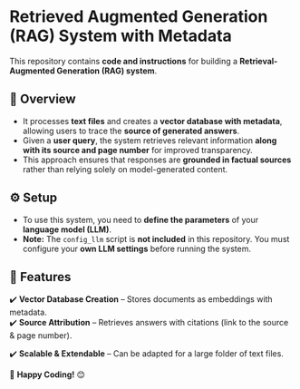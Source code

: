 # **Retrieved Augmented Generation (RAG) System with Metadata**

This repository contains **code and instructions** for building a **Retrieval-Augmented Generation (RAG) system**.

## **📌 Overview**
- It processes **text files** and creates a **vector database with metadata**, allowing users to trace the **source of generated answers**.
- Given a **user query**, the system retrieves relevant information **along with its source and page number** for improved transparency.
- This approach ensures that responses are **grounded in factual sources** rather than relying solely on model-generated content.

## **⚙️ Setup**
- To use this system, you need to **define the parameters** of your **language model (LLM)**.
- **Note:** The `config_llm` script is **not included** in this repository. You must configure your **own LLM settings** before running the system.

## **📖 Features**
✔️ **Vector Database Creation** – Stores documents as embeddings with metadata.  
✔️ **Source Attribution** – Retrieves answers with citations (link to the source & page number). 

✔️ **Scalable & Extendable** – Can be adapted for a large folder of text files.  



🚀 **Happy Coding!** 😊

